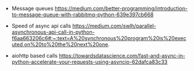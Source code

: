 
* Message queues
https://medium.com/better-programming/introduction-to-message-queue-with-rabbitmq-python-639e397cb668

* Speed of async api calls
https://medium.com/swlh/parallel-asynchronous-api-call-in-python-f6aa663206c6#:~:text=A%20synchronous%20program%20is%20executed,on%20to%20the%20next%20one.

* aiohttp based calls
https://towardsdatascience.com/fast-and-async-in-python-accelerate-your-requests-using-asyncio-62dafca83c33